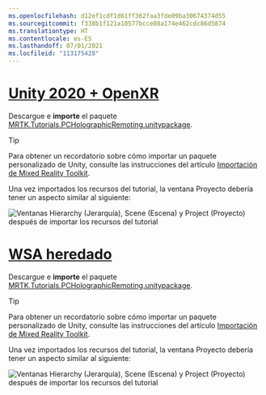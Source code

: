 ```yaml
---
ms.openlocfilehash: d12ef1cdf1d61ff362faa3fde09ba30674374d55
ms.sourcegitcommit: f338b1f121a10577bcce08a174e462cdc86d5874
ms.translationtype: HT
ms.contentlocale: es-ES
ms.lasthandoff: 07/01/2021
ms.locfileid: "113175428"
---
```

# <a name="unity-2020--openxr"></a>[Unity 2020 + OpenXR](#tab/openxr)

Descargue e **importe** el paquete [MRTK.Tutorials.PCHolographicRemoting.unitypackage](https://github.com/microsoft/MixedRealityLearning/releases/download/pc-holographic-remoting-v2.4.1/MRTK.Tutorials.PCHolographicRemoting.OpenXR.unitypackage).

> [!TIP]
> Para obtener un recordatorio sobre cómo importar un paquete personalizado de Unity, consulte las instrucciones del artículo [Importación de Mixed Reality Toolkit](../mr-learning-base-04.md#importing-the-tutorial-assets).

Una vez importados los recursos del tutorial, la ventana Proyecto debería tener un aspecto similar al siguiente:

![Ventanas Hierarchy (Jerarquía), Scene (Escena) y Project (Proyecto) después de importar los recursos del tutorial](../images/mrlearning-pc-holographic-remoting/Tutorial1-Section2-Step1-1.png)

# <a name="legacy-wsa"></a>[WSA heredado](#tab/wsa)

Descargue e **importe** el paquete [MRTK.Tutorials.PCHolographicRemoting.unitypackage](https://github.com/microsoft/MixedRealityLearning/releases/download/pc-holographic-remoting-v2.4.1/MRTK.Tutorials.PCHolographicRemoting.LegacyWSA.unitypackage).

> [!TIP]
> Para obtener un recordatorio sobre cómo importar un paquete personalizado de Unity, consulte las instrucciones del artículo [Importación de Mixed Reality Toolkit](../mr-learning-base-04.md#importing-the-tutorial-assets).

Una vez importados los recursos del tutorial, la ventana Proyecto debería tener un aspecto similar al siguiente:

![Ventanas Hierarchy (Jerarquía), Scene (Escena) y Project (Proyecto) después de importar los recursos del tutorial](../images/mrlearning-pc-holographic-remoting/Tutorial1-Section2-Step1-1.png)

